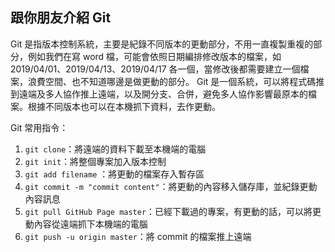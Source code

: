## 跟你朋友介紹 Git

Git 是指版本控制系統，主要是紀錄不同版本的更動部分，不用一直複製重複的部分，例如我們在寫 word 檔，可能會依照日期編排修改版本的檔案，如 2019/04/01、2019/04/13、2019/04/17 各一個，當修改後都需要建立一個檔案，浪費空間、也不知道哪邊是做更動的部分。
Git 是一個系統，可以將程式碼推到遠端及多人協作推上遠端，以及開分支、合併，避免多人協作影響最原本的檔案。根據不同版本也可以在本機抓下資料，去作更動。

Git 常用指令：
1. `git clone`：將遠端的資料下載至本機端的電腦
2. `git init`：將整個專案加入版本控制
3. `git add filename` ：將更動的檔案存入暫存區
4. `git commit -m "commit content"`：將更動的內容移入儲存庫，並紀錄更動內容訊息
5. `git pull GitHub Page master`：已經下載過的專案，有更動的話，可以將更動內容從遠端抓下本機端的電腦
6. `git push -u origin master`：將 commit 的檔案推上遠端